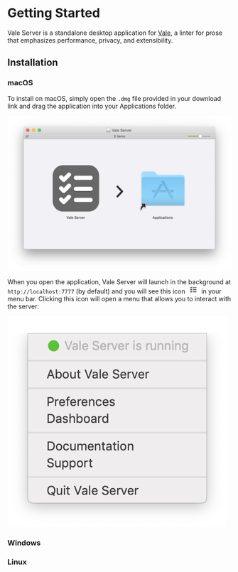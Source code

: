 # Getting Started

Vale Server is a standalone desktop application for [Vale][1], a linter for
prose that emphasizes performance, privacy, and extensibility.

## Installation

### macOS

To install on macOS, simply open the `.dmg` file provided in your
download link and drag the application into your Applications folder.

![Vale Server](img/dmg.png)

When you open the application, Vale Server will launch in the background at
`http://localhost:7777` (by default) and you will see this icon <img src="img/menu-icon.png" style="height: 18px; padding-left: 2px; padding-right: 2px">
in your menu bar. Clicking this icon will open a menu that allows you to
interact with the server:

![Vale Server menu](img/menu.png)

### Windows

### Linux

[1]: https://github.com/errata-ai/vale
